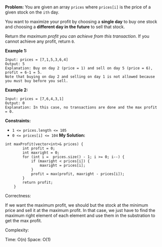**Problem:**
You are given an array `prices` where `prices[i]` is the price of a given stock on the `ith` day.

You want to maximize your profit by choosing a **single day** to buy one stock and choosing a **different day in the future** to sell that stock.

Return *the maximum profit you can achieve from this transaction*. If you cannot achieve any profit, return `0`.

 

**Example 1:**

```
Input: prices = [7,1,5,3,6,4]
Output: 5
Explanation: Buy on day 2 (price = 1) and sell on day 5 (price = 6), profit = 6-1 = 5.
Note that buying on day 2 and selling on day 1 is not allowed because you must buy before you sell.
```

**Example 2:**

```
Input: prices = [7,6,4,3,1]
Output: 0
Explanation: In this case, no transactions are done and the max profit = 0.
```

 

**Constraints:**

- `1 <= prices.length <= 105`
- `0 <= prices[i] <= 104`
**My Solution:**
```
int maxProfit(vector<int>& prices) {
        int profit = 0;
        int maxright = 0;
        for (int i =  prices.size() - 1; i >= 0; i--) {
            if (maxright < prices[i]) {
                maxright = prices[i];
            }
            profit = max(profit, maxright - prices[i]);
        }
        return profit;
    }
```
Correctness:

If we want the maximum profit, we should but the stock at the minimum price and sell it at the maximum profit. In that case, we just have to find the maximum right element of each element and use them in the substration to get the max profit.

Complexity:

Time: O(n)
Space: O(1)